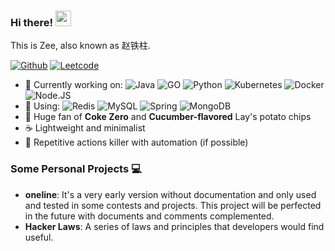 ### Hi there! <a href="https://github.com/clarenceehsu"><img src="https://media.giphy.com/media/hvRJCLFzcasrR4ia7z/giphy.gif" width="25px"></a>

This is Zee, also known as 赵铁柱. 

[![Github](https://img.shields.io/badge/-Github-3f4441?logo=github&style=flat-square&link=https://github.com/clarenceehsu)](https://github.com/clarenceehsu)
[![Leetcode](https://img.shields.io/badge/-leetcode-3f4441?logo=leetcode&style=flat-square&link=https://leetcode-cn.com/u/zeesain/)](https://leetcode-cn.com/u/zeesain/)

<!-- [<img align="right" width="40%" src="http://github-readme-streak-stats.herokuapp.com?user=clarenceehsu&theme=dark">](https://git.io/streak-stats) -->

- 🚀 Currently working on: ![Java](https://img.shields.io/badge/Java-ED8B00?logo=openjdk&logoColor=white&style=flat-square) ![GO](https://img.shields.io/badge/Go-00ADD8?&logo=go&logoColor=white&style=flat-square) ![Python](https://img.shields.io/badge/Python-3776AB?&logo=python&logoColor=white&style=flat-square) ![Kubernetes](https://img.shields.io/badge/kubernetes-%23326ce5.svg?&logo=kubernetes&logoColor=white&style=flat-square) ![Docker](https://img.shields.io/badge/-Docker-46a2f1?style=flat-square&logo=docker&logoColor=white) ![Node.JS](https://img.shields.io/badge/Node.js-43853D?&logo=node.js&logoColor=white&style=flat-square)
- 🌱 Using: ![Redis](https://img.shields.io/badge/redis-%23DD0031.svg?&logo=redis&logoColor=white&style=flat-square) ![MySQL](https://img.shields.io/badge/MySQL-005C84?&logo=mysql&logoColor=white&style=flat-square) ![Spring](https://img.shields.io/badge/Spring-6DB33F?&logo=spring&logoColor=white&style=flat-square) ![MongoDB](https://img.shields.io/badge/MongoDB-4EA94B?&logo=mongodb&logoColor=white&style=flat-square) 
- 🌮 Huge fan of **Coke Zero** and **Cucumber-flavored** Lay's potato chips
- ☕ Lightweight and minimalist
- 🚄 Repetitive actions killer with automation (if possible)

### Some Personal Projects 💻

- **oneline**: It's a very early version without documentation and only used and tested in some contests and projects. This project will be perfected in the future with documents and comments complemented.
- **Hacker Laws**: A series of laws and principles that developers would find useful.
